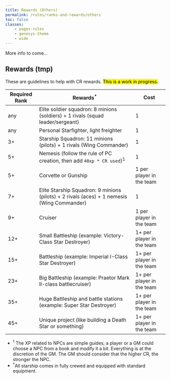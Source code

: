 ```yaml
---
title: Rewards (Others)
permalink: /rules/ranks-and-rewards/others
toc: false
classes:
    - pages-rules
    - genesys-theme
    - wide
---
```


More info to come...

## Rewards (tmp)

These are guidelines to help with CR rewards. <mark>This is a work in progress.<mark>

| Required Rank | Rewards<sup>\*</sup>                                                                       | Cost                      |
| ------------- | ------------------------------------------------------------------------------------------ | ------------------------- |
| any           | Elite soldier squadron: 8 minions (soldiers) + 1 rivals (squad leader/sergeant)            | 1                         |
| any           | Personal Starfighter, light freighter                                                      | 1                         |
| 3+            | Starship Squadron: 11 minions (pilots) + 1 rivals (Wing Commander)                         | 1                         |
| 5+            | Nemesis (follow the rule of PC creation, then add `40xp * CR used`)<sup>1</sup>            | 1                         |
| 5+            | Corvette or Gunship                                                                        | 1 per player in the team  |
| 7+            | Elite Starship Squadron: 9 minions (pilots) + 2 rivals (aces) + 1 nemesis (Wing Commander) | 1                         |
| 9+            | Cruiser                                                                                    | 1 per player in the team  |
| 12+           | Small Battleship (example: Victory-Class Star Destroyer)                                   | 1+ per player in the team |
| 15+           | Battleship (example: Imperial I-Class Star Destroyer)                                      | 1+ per player in the team |
| 23+           | Big Battleship (example: Praetor Mark II-class battlecruiser)                              | 1+ per player in the team |
| 35+           | Huge Battleship and battle stations (example: Super Star Destroyer)                        | 1+ per player in the team |
| 45+           | Unique project (like building a Death Star or something)                                   | 1+ per player in the team |

-   <sup>1</sup> The XP related to NPCs are simple guides; a player or a GM could choose a NPC from a book and modify it a bit. Everything is at the discretion of the GM. The GM should consider that the higher CR, the stronger the NPC.
-   <sup>\*</sup>All starship comes in fully crewed and equipped with standard equipment.
